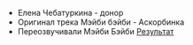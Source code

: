 - Елена Чебатуркина - донор
- Оригинал трека Мэйби бэйби - Аскорбинка
- Переозвучивали Мэйби Бэйби
[Результат](https://disk.yandex.ru/d/7RpRj1PaIzocLw)

